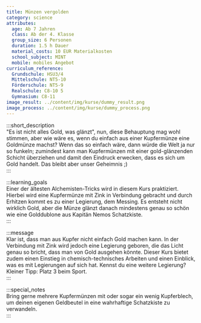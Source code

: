 ```yaml
---
title: Münzen vergolden
category: science
attributes:
  age: Ab 7 Jahren
  class: Ab der 4. Klasse
  group_size: 6 Personen
  duration: 1.5 h Dauer
  material_costs: 10 EUR Materialkosten
  school_subject: MINT
  mobile: mobiles Angebot
curriculum_reference:
  Grundschule: HSU3/4  
  Mittelschule: NT5-10
  Förderschule: NT5-9   
  Realschule: C8-10 5
  Gymnasium: C8-11
image_result: ../content/img/kurse/dummy_result.png
image_process: ../content/img/kurse/dummy_process.png
---
```

:::short_description  
"Es ist nicht alles Gold, was glänzt", nun, diese Behauptung mag wohl stimmen, aber wie wäre es, wenn du einfach aus einer Kupfermünze eine Goldmünze machst? Wenn das so einfach wäre, dann würde die Welt ja nur so funkeln; zumindest kann man Kupfermünzen mit einer gold-glänzenden Schicht überziehen und damit den Eindruck erwecken, dass es sich um Gold handelt. Das bleibt aber unser Geheimnis ;)          
:::

:::learning_goals  
Einer der ältesten Alchemisten-Tricks wird in diesem Kurs praktiziert. Hierbei wird eine Kupfermünze mit Zink in Verbindung gebracht und durch Erhitzen kommt es zu einer Legierung, dem Messing. Es entsteht nicht wirklich Gold, aber die Münze glänzt danach mindestens genau so schön wie eine Golddublone aus Kapitän Nemos Schatzkiste.                    
:::

:::message  
Klar ist, dass man aus Kupfer nicht einfach Gold machen kann. In der Verbindung mit Zink wird jedoch eine Legierung geboren, die das Licht genau so bricht, dass man von Gold ausgehen könnte. Dieser Kurs bietet zudem einen Einstieg in chemisch-technisches Arbeiten und einen Einblick, was es mit Legierungen auf sich hat. Kennst du eine weitere Legierung? Kleiner Tipp: Platz 3 beim Sport.      
:::  

:::special_notes  
Bring gerne mehrere Kupfermünzen mit oder sogar ein wenig Kupferblech, um deinen eigenen Geldbeutel in eine wahrhaftige Schatzkiste zu verwandeln.     
:::
